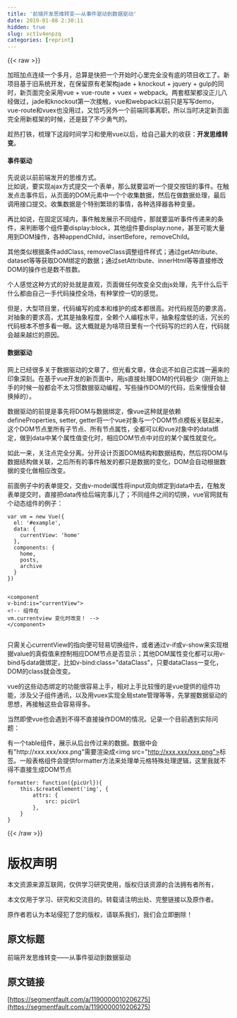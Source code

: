 ```yaml
---
title: '前端开发思维转变——从事件驱动到数据驱动' 
date: 2019-01-08 2:30:11
hidden: true
slug: xct1v4enpzq
categories: [reprint]
---
```


{{< raw >}}

                    
<p>加班加点连续一个多月，总算是快把一个开始时心里完全没有底的项目收工了。新项目基于旧系统开发，在保留原有老架构jade + knockout + jquery + gulp的同时，新页面完全采用vue + vue-route + vuex + webpack。两套框架都没正儿八经做过，jade和knockout第一次接触，vue和webpack以前只是写写demo，vue-route和vuex也没用过，又恰巧另外一个前端同事离职，所以当时决定新页面完全用新框架的时候，还是鼓了不少勇气的。</p>
<p>趁热打铁，梳理下这段时间学习和使用vue以后，给自己最大的收获：<strong>开发思维转变</strong>。</p>
<h4>事件驱动</h4>
<p>先说说以前前端发开的思维方式。<br>比如说，要实现ajax方式提交一个表单，那么就要监听一个提交按钮的事件。在触发点击事件后，从页面的DOM元素中一个个收集数据，然后在做数据处理，最后调用接口提交。收集数据是个特别繁琐的事情，各种选择器各种变量。</p>
<p>再比如说，在固定区域内，事件触发展示不同组件，那就要监听事件传递来的条件，来判断哪个组件要display:block，其他组件要display:none，甚至可能大量用到DOM操作，各种appendChild，insertBefore，removeChild。</p>
<p>其他类似根据条件addClass, removeClass调整组件样式；通过getAttribute、dataset等等获取DOM绑定的数据；通过setAttribute、innerHtml等等直接修改DOM的操作也是数不胜数。</p>
<p>个人感觉这种方式的好处就是直观，页面做任何改变全交由js处理，先干什么后干什么都由自己一手代码操控全场，有种掌控一切的感觉。</p>
<p>但是，大型项目里，代码编写的成本和维护的成本都很高。对代码规范的要求高，对抽象的要求高，尤其是抽象程度，全赖个人编程水平，抽象程度低的话，冗长的代码根本不想多看一眼。这大概就是为啥项目里有一个代码写的烂的人在，代码就会越来越烂的原因。</p>
<h4>数据驱动</h4>
<p>网上已经很多关于数据驱动的文章了，但光看文章，体会远不如自己实践一遍来的印象深刻。在基于vue开发的新页面中，用js直接处理DOM的代码极少（刚开始上手的时候一般都会不太习惯数据驱动编程，写些操作DOM的代码，后来慢慢会替换掉的）。</p>
<p>数据驱动的前提是事先将DOM与数据绑定，像vue这种就是依赖defineProperties, setter, getter将一个vue对象与一个DOM节点模板关联起来，这个DOM节点里所有子节点、所有节点属性，全都可以和vue对象中的data绑定，做到data中某个属性值变化时，相应DOM节点中对应的某个属性就变化。</p>
<p>如此一来，关注点完全分离。分开设计页面DOM结构和数据结构，然后将DOM与数据结构做关联，之后所有的事件触发的都只是数据的变化，DOM会自动根据数据的变化做相应改变。</p>
<p>前面例子中的表单提交，交由v-model属性将input双向绑定到data中去，在触发表单提交时，直接把data传给后端完事儿了；不同组件之间的切换，vue官网就有个动态组件的例子：</p>
<div class="widget-codetool" style="display:none;">
      <div class="widget-codetool--inner">
      <span class="selectCode code-tool" data-toggle="tooltip" data-placement="top" title="" data-original-title="全选"></span>
      <span type="button" class="copyCode code-tool" data-toggle="tooltip" data-placement="top" data-clipboard-text="var vm = new Vue({
  el: '#example',
  data: {
    currentView: 'home'
  },
  components: {
    home,
    posts,
    archive
  }
})

<component v-bind:is=&quot;currentView&quot;>
  <!-- 组件在 vm.currentview 变化时改变！ -->
</component>" title="" data-original-title="复制"></span>
      <span type="button" class="saveToNote code-tool" data-toggle="tooltip" data-placement="top" title="" data-original-title="放进笔记"></span>
      </div>
      </div><pre class="hljs javascript"><code><span class="hljs-keyword">var</span> vm = <span class="hljs-keyword">new</span> Vue({
  <span class="hljs-attr">el</span>: <span class="hljs-string">'#example'</span>,
  <span class="hljs-attr">data</span>: {
    <span class="hljs-attr">currentView</span>: <span class="hljs-string">'home'</span>
  },
  <span class="hljs-attr">components</span>: {
    home,
    posts,
    archive
  }
})

&lt;component v-bind:is=<span class="hljs-string">"currentView"</span>&gt;
  <span class="xml"><span class="hljs-comment">&lt;!-- 组件在 vm.currentview 变化时改变！ --&gt;</span>
<span class="hljs-tag">&lt;/<span class="hljs-name">component</span>&gt;</span></span></code></pre>
<p>只需关心currentView的指向便可轻易切换组件，或者通过v-if或v-show来实现根据value的真假值来控制相应DOM节点是否显示；其他DOM属性变化都可以用v-bind与data做绑定，比如v-bind:class="dataClass"，只要dataClass一变化，DOM的class就会改变。</p>
<p>vue的这些动态绑定的功能很容易上手，相对上手比较慢的是vue提供的组件功能，涉及父子组件通讯，以及用vuex实现全局state管理等等，先掌握数据驱动的思想，再接触这些会容易得多。</p>
<p>当然即使vue也会遇到不得不直接操作DOM的情况。记录一个目前遇到实际问题：</p>
<p>有一个table组件，展示从后台传过来的数据。数据中会有"http://xxx.xxx/xxx.png"需要渲染成&lt;img src="<a href="http://xxx.xxx/xxx.png%22&gt;" rel="nofollow noreferrer" target="_blank">http://xxx.xxx/xxx.png"&gt;</a>标签。一般表格组件会提供formatter方法来处理单元格特殊处理逻辑，这里我就不得不直接生成DOM节点</p>
<div class="widget-codetool" style="display:none;">
      <div class="widget-codetool--inner">
      <span class="selectCode code-tool" data-toggle="tooltip" data-placement="top" title="" data-original-title="全选"></span>
      <span type="button" class="copyCode code-tool" data-toggle="tooltip" data-placement="top" data-clipboard-text="formatter: function({picUrl}){
    this.$createElement('img', {
        attrs: {
            src: picUrl
        },
    }
}" title="" data-original-title="复制"></span>
      <span type="button" class="saveToNote code-tool" data-toggle="tooltip" data-placement="top" title="" data-original-title="放进笔记"></span>
      </div>
      </div><pre class="hljs xquery"><code>formatter: <span class="hljs-keyword">function</span>({picUrl}){
    this.$createElement(<span class="hljs-string">'img'</span>, {
        attrs: {
            src: picUrl
        },
    }
}</code></pre>

                
{{< /raw >}}

# 版权声明
本文资源来源互联网，仅供学习研究使用，版权归该资源的合法拥有者所有，

本文仅用于学习、研究和交流目的。转载请注明出处、完整链接以及原作者。

原作者若认为本站侵犯了您的版权，请联系我们，我们会立即删除！

## 原文标题
前端开发思维转变——从事件驱动到数据驱动

## 原文链接
[https://segmentfault.com/a/1190000010206275](https://segmentfault.com/a/1190000010206275)

